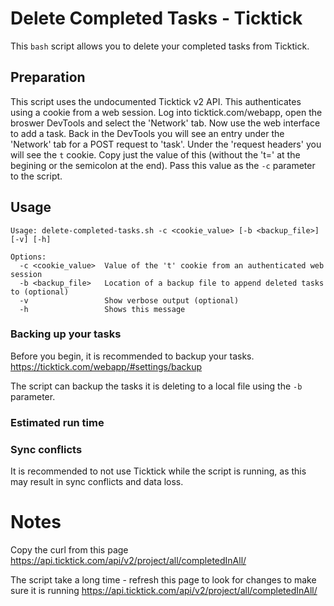 # Delete Completed Tasks - Ticktick

This `bash` script allows you to delete your completed tasks from Ticktick.

## Preparation
This script uses the undocumented Ticktick v2 API. This authenticates using a cookie from a web session. Log into ticktick.com/webapp, open the broswer DevTools and select the 'Network' tab. Now use the web interface to add a task. Back in the DevTools you will see an entry under the 'Network' tab for a POST request to 'task'. Under the 'request headers' you will see the `t` cookie. Copy just the value of this (without the 't=' at the begining or the semicolon at the end). Pass this value as the `-c` parameter to the script. 

## Usage
```
Usage: delete-completed-tasks.sh -c <cookie_value> [-b <backup_file>] [-v] [-h]

Options:
  -c <cookie_value>  Value of the 't' cookie from an authenticated web session
  -b <backup_file>   Location of a backup file to append deleted tasks to (optional)
  -v                 Show verbose output (optional)
  -h                 Shows this message
```

### Backing up your tasks
Before you begin, it is recommended to backup your tasks. https://ticktick.com/webapp/#settings/backup

The script can backup the tasks it is deleting to a local file using the `-b` parameter.

### Estimated run time

### Sync conflicts
It is recommended to not use Ticktick while the script is running, as this may result in sync conflicts and data loss.

# Notes
Copy the curl from this page https://api.ticktick.com/api/v2/project/all/completedInAll/

The script take a long time - refresh this page to look for changes to make sure it is running https://api.ticktick.com/api/v2/project/all/completedInAll/
